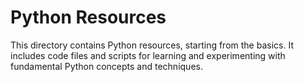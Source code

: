 # Python Resources

This directory contains Python resources, starting from the basics. It includes code files and scripts for learning and experimenting with fundamental Python concepts and techniques.
